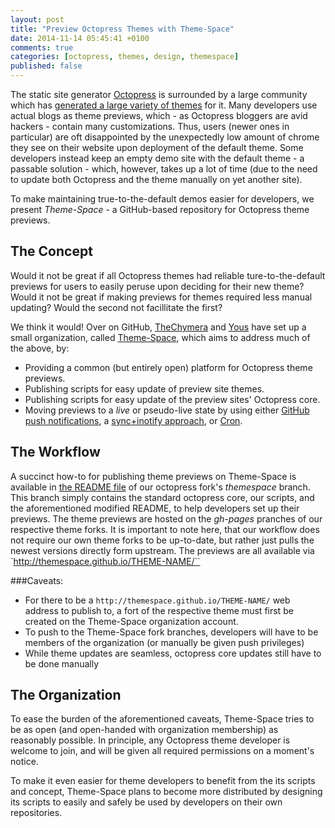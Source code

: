 ```yaml
---
layout: post
title: "Preview Octopress Themes with Theme-Space"
date: 2014-11-14 05:45:41 +0100
comments: true
categories: [octopress, themes, design, themespace]
published: false
---
```


The static site generator [Octopress](http://octopress.org/) is surrounded by a large community which has [generated a large variety of themes](https://github.com/imathis/octopress/wiki/3rd-Party-Octopress-Themes) for it.
Many developers use actual blogs as theme previews, which - as Octopress bloggers are avid hackers - contain many customizations.
Thus, users (newer ones in particular) are oft disappointed by the unexpectedly low amount of chrome they see on their website upon deployment of the default theme.
Some developers instead keep an empty demo site with the default theme - a passable solution - which, however, takes up a lot of time (due to the need to update both Octopress and the theme manually on yet another site).

To make maintaining true-to-the-default demos easier for developers, we present *Theme-Space* - a GitHub-based repository for Octopress theme previews.

## The Concept

Would it not be great if all Octopress themes had reliable ture-to-the-default previews for users to easily peruse upon deciding for their new theme?
Would it not be great if making previews for themes required less manual updating?
Would the second not facillitate the first?

We think it would!
Over on GitHub, [TheChymera](https://github.com/TheChymera) and [Yous](https://github.com/yous) have set up a small organization, called [Theme-Space](https://github.com/themespace), which aims to address much of the above, by:

* Providing a common (but entirely open) platform for Octopress theme previews.
* Publishing scripts for easy update of preview site themes.
* Publishing scripts for easy update of the preview sites' Octopress core.
* Moving previews to a *live* or pseudo-live state by using either [GitHub push notifications](https://help.github.com/articles/receiving-email-notifications-for-pushes-to-a-repository/), a [sync+inotify approach](http://chymeric.eu/blog/2014/10/17/remote-octopress-blogging/), or [Cron](http://en.wikipedia.org/wiki/Cron).

## The Workflow

A succinct how-to for publishing theme previews on Theme-Space is available in [the README file](https://github.com/themespace/octopress) of our octopress fork's *themespace* branch.
This branch simply contains the standard octopress core, our scripts, and the aforementioned modified README, to help developers set up their previews.
The theme previews are hosted on the *gh-pages* pranches of our respective theme forks.
It is important to note here, that our workflow does not require our own theme forks to be up-to-date, but rather just pulls the newest versions directly form upstream.
The previews are all available via `http://themespace.github.io/THEME-NAME/``

###Caveats:

* For there to be a `http://themespace.github.io/THEME-NAME/` web address to publish to, a fort of the respective theme must first be created on the Theme-Space organization account.
* To push to the Theme-Space fork branches, developers will have to be members of the organization (or manually be given push privileges)
* While theme updates are seamless, octopress core updates still have to be done manually

## The Organization

To ease the burden of the aforementioned caveats, Theme-Space tries to be as open (and open-handed with organization membership) as reasonably possible.
In principle, any Octopress theme developer is welcome to join, and will be given all required permissions on a moment's notice.

To make it even easier for theme developers to benefit from the its scripts and concept, Theme-Space plans to become more distributed by designing its scripts to easily and safely be used by developers on their own repositories. 
